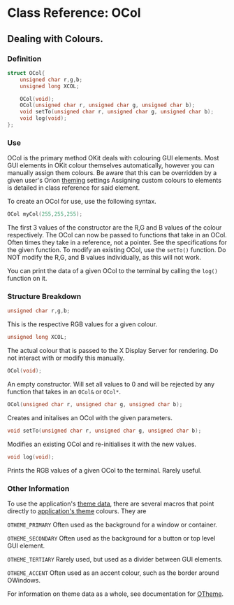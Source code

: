 # Class Reference: OCol
## Dealing with Colours.

### Definition
```cpp
struct OCol{
	unsigned char r,g,b;
	unsigned long XCOL;

	OCol(void);
	OCol(unsigned char r, unsigned char g, unsigned char b);
	void setTo(unsigned char r, unsigned char g, unsigned char b);
	void log(void);
};
```
### Use
OCol is the primary method OKit deals with colouring GUI elements.
Most GUI elements in OKit colour themselves automatically, however you can manually assign them colours. Be aware that this can be overridden by a given user's Orion [theming]((https://github.com/RosettaHS/OKit/blob/main/docs/Class%20Reference/OTheme.md)) settings 
Assigning custom colours to elements is detailed in class reference for said element.

To create an OCol for use, use the following syntax.
```cpp
OCol myCol(255,255,255);
```
The first 3 values of the constructor are the R,G and B values of the colour respectively.
The OCol can now be passed to functions that take in an OCol. Often times they take in a reference, not a pointer. See the specifications for the given function.
To modify an existing OCol, use the `setTo()` function. Do NOT modify the R,G, and B values individually, as this will not work.

You can print the data of a given OCol to the terminal by calling the `log()` function on it.

### Structure Breakdown
```cpp
unsigned char r,g,b;
```
This is the respective RGB values for a given colour.
```cpp
unsigned long XCOL;
```
The actual colour that is passed to the X Display Server for rendering. Do not interact with or modify this manually.
```cpp
OCol(void);
```
An empty constructor. Will set all values to 0 and will be rejected by any function that takes in an `OCol&` or `OCol*`.
```cpp
OCol(unsigned char r, unsigned char g, unsigned char b);
```
Creates and initalises an OCol with the given parameters.
```cpp
void setTo(unsigned char r, unsigned char g, unsigned char b);
```
Modifies an existing OCol and re-initialises it with the new values.
```cpp
void log(void);
```
Prints the RGB values of a given OCol to the terminal. Rarely useful.

### Other Information
To use the application's [theme data](https://github.com/RosettaHS/OKit/blob/main/docs/Class%20Reference/OTheme.md), there are several macros that point directly to [application's theme](https://github.com/RosettaHS/OKit/blob/main/docs/Class%20Reference/OTheme.md) colours.
They are

`OTHEME_PRIMARY`   Often used as the background for a window or container.

`OTHEME_SECONDARY` Often used as the background for a button or top level GUI element.

`OTHEME_TERTIARY`  Rarely used, but used as a divider between GUI elements.

`OTHEME_ACCENT`    Often used as an accent colour, such as the border around OWindows.

For information on theme data as a whole, see documentation for [OTheme](https://github.com/RosettaHS/OKit/blob/main/docs/Class%20Reference/OTheme.md).
